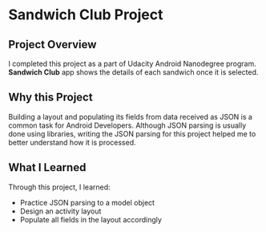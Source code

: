 # Sandwich Club Project

## Project Overview
I completed this project as a part of Udacity Android Nanodegree program. **Sandwich Club** app
shows the details of each sandwich once it is selected.

## Why this Project
Building a layout and populating its fields from data received as JSON
is a common task for Android Developers. Although JSON parsing is usually
done using libraries, writing the JSON parsing for this project
helped me to better understand how it is processed.

## What I Learned
Through this project, I learned:
- Practice JSON parsing to a model object
- Design an activity layout
- Populate all fields in the layout accordingly

